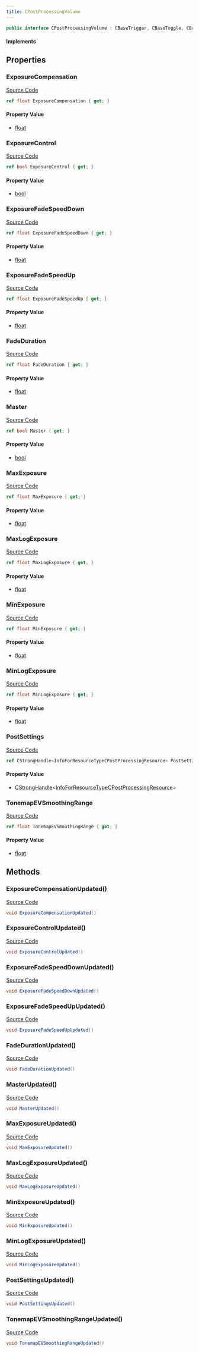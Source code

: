 ```yaml
---
title: CPostProcessingVolume
---
```


```csharp
public interface CPostProcessingVolume : CBaseTrigger, CBaseToggle, CBaseModelEntity, CBaseEntity, CEntityInstance, ISchemaClass<CEntityInstance>, ISchemaClass<CBaseEntity>, ISchemaClass<CBaseModelEntity>, ISchemaClass<CBaseToggle>, ISchemaClass<CBaseTrigger>, ISchemaClass<CPostProcessingVolume>, ISchemaField, ISchemaClass, INativeHandle
```

#### Implements

## Properties

### ExposureCompensation

[Source Code](https://github.com/swiftly-solution/swiftlys2/blob/main/managed/src/SwiftlyS2.Generated/Schemas/Interfaces/CPostProcessingVolume.cs#L29)

```csharp
ref float ExposureCompensation { get; }
```

#### Property Value

- [float](https://learn.microsoft.com/dotnet/api/system.single)

### ExposureControl

[Source Code](https://github.com/swiftly-solution/swiftlys2/blob/main/managed/src/SwiftlyS2.Generated/Schemas/Interfaces/CPostProcessingVolume.cs#L39)

```csharp
ref bool ExposureControl { get; }
```

#### Property Value

- [bool](https://learn.microsoft.com/dotnet/api/system.boolean)

### ExposureFadeSpeedDown

[Source Code](https://github.com/swiftly-solution/swiftlys2/blob/main/managed/src/SwiftlyS2.Generated/Schemas/Interfaces/CPostProcessingVolume.cs#L33)

```csharp
ref float ExposureFadeSpeedDown { get; }
```

#### Property Value

- [float](https://learn.microsoft.com/dotnet/api/system.single)

### ExposureFadeSpeedUp

[Source Code](https://github.com/swiftly-solution/swiftlys2/blob/main/managed/src/SwiftlyS2.Generated/Schemas/Interfaces/CPostProcessingVolume.cs#L31)

```csharp
ref float ExposureFadeSpeedUp { get; }
```

#### Property Value

- [float](https://learn.microsoft.com/dotnet/api/system.single)

### FadeDuration

[Source Code](https://github.com/swiftly-solution/swiftlys2/blob/main/managed/src/SwiftlyS2.Generated/Schemas/Interfaces/CPostProcessingVolume.cs#L19)

```csharp
ref float FadeDuration { get; }
```

#### Property Value

- [float](https://learn.microsoft.com/dotnet/api/system.single)

### Master

[Source Code](https://github.com/swiftly-solution/swiftlys2/blob/main/managed/src/SwiftlyS2.Generated/Schemas/Interfaces/CPostProcessingVolume.cs#L37)

```csharp
ref bool Master { get; }
```

#### Property Value

- [bool](https://learn.microsoft.com/dotnet/api/system.boolean)

### MaxExposure

[Source Code](https://github.com/swiftly-solution/swiftlys2/blob/main/managed/src/SwiftlyS2.Generated/Schemas/Interfaces/CPostProcessingVolume.cs#L27)

```csharp
ref float MaxExposure { get; }
```

#### Property Value

- [float](https://learn.microsoft.com/dotnet/api/system.single)

### MaxLogExposure

[Source Code](https://github.com/swiftly-solution/swiftlys2/blob/main/managed/src/SwiftlyS2.Generated/Schemas/Interfaces/CPostProcessingVolume.cs#L23)

```csharp
ref float MaxLogExposure { get; }
```

#### Property Value

- [float](https://learn.microsoft.com/dotnet/api/system.single)

### MinExposure

[Source Code](https://github.com/swiftly-solution/swiftlys2/blob/main/managed/src/SwiftlyS2.Generated/Schemas/Interfaces/CPostProcessingVolume.cs#L25)

```csharp
ref float MinExposure { get; }
```

#### Property Value

- [float](https://learn.microsoft.com/dotnet/api/system.single)

### MinLogExposure

[Source Code](https://github.com/swiftly-solution/swiftlys2/blob/main/managed/src/SwiftlyS2.Generated/Schemas/Interfaces/CPostProcessingVolume.cs#L21)

```csharp
ref float MinLogExposure { get; }
```

#### Property Value

- [float](https://learn.microsoft.com/dotnet/api/system.single)

### PostSettings

[Source Code](https://github.com/swiftly-solution/swiftlys2/blob/main/managed/src/SwiftlyS2.Generated/Schemas/Interfaces/CPostProcessingVolume.cs#L17)

```csharp
ref CStrongHandle<InfoForResourceTypeCPostProcessingResource> PostSettings { get; }
```

#### Property Value

- [CStrongHandle](/docs/api/shared/natives/cstronghandle-1)<[InfoForResourceTypeCPostProcessingResource](/docs/api/shared/schemadefinitions/infoforresourcetypecpostprocessingresource)>

### TonemapEVSmoothingRange

[Source Code](https://github.com/swiftly-solution/swiftlys2/blob/main/managed/src/SwiftlyS2.Generated/Schemas/Interfaces/CPostProcessingVolume.cs#L35)

```csharp
ref float TonemapEVSmoothingRange { get; }
```

#### Property Value

- [float](https://learn.microsoft.com/dotnet/api/system.single)

## Methods

### ExposureCompensationUpdated()

[Source Code](https://github.com/swiftly-solution/swiftlys2/blob/main/managed/src/SwiftlyS2.Generated/Schemas/Interfaces/CPostProcessingVolume.cs#L47)

```csharp
void ExposureCompensationUpdated()
```

### ExposureControlUpdated()

[Source Code](https://github.com/swiftly-solution/swiftlys2/blob/main/managed/src/SwiftlyS2.Generated/Schemas/Interfaces/CPostProcessingVolume.cs#L52)

```csharp
void ExposureControlUpdated()
```

### ExposureFadeSpeedDownUpdated()

[Source Code](https://github.com/swiftly-solution/swiftlys2/blob/main/managed/src/SwiftlyS2.Generated/Schemas/Interfaces/CPostProcessingVolume.cs#L49)

```csharp
void ExposureFadeSpeedDownUpdated()
```

### ExposureFadeSpeedUpUpdated()

[Source Code](https://github.com/swiftly-solution/swiftlys2/blob/main/managed/src/SwiftlyS2.Generated/Schemas/Interfaces/CPostProcessingVolume.cs#L48)

```csharp
void ExposureFadeSpeedUpUpdated()
```

### FadeDurationUpdated()

[Source Code](https://github.com/swiftly-solution/swiftlys2/blob/main/managed/src/SwiftlyS2.Generated/Schemas/Interfaces/CPostProcessingVolume.cs#L42)

```csharp
void FadeDurationUpdated()
```

### MasterUpdated()

[Source Code](https://github.com/swiftly-solution/swiftlys2/blob/main/managed/src/SwiftlyS2.Generated/Schemas/Interfaces/CPostProcessingVolume.cs#L51)

```csharp
void MasterUpdated()
```

### MaxExposureUpdated()

[Source Code](https://github.com/swiftly-solution/swiftlys2/blob/main/managed/src/SwiftlyS2.Generated/Schemas/Interfaces/CPostProcessingVolume.cs#L46)

```csharp
void MaxExposureUpdated()
```

### MaxLogExposureUpdated()

[Source Code](https://github.com/swiftly-solution/swiftlys2/blob/main/managed/src/SwiftlyS2.Generated/Schemas/Interfaces/CPostProcessingVolume.cs#L44)

```csharp
void MaxLogExposureUpdated()
```

### MinExposureUpdated()

[Source Code](https://github.com/swiftly-solution/swiftlys2/blob/main/managed/src/SwiftlyS2.Generated/Schemas/Interfaces/CPostProcessingVolume.cs#L45)

```csharp
void MinExposureUpdated()
```

### MinLogExposureUpdated()

[Source Code](https://github.com/swiftly-solution/swiftlys2/blob/main/managed/src/SwiftlyS2.Generated/Schemas/Interfaces/CPostProcessingVolume.cs#L43)

```csharp
void MinLogExposureUpdated()
```

### PostSettingsUpdated()

[Source Code](https://github.com/swiftly-solution/swiftlys2/blob/main/managed/src/SwiftlyS2.Generated/Schemas/Interfaces/CPostProcessingVolume.cs#L41)

```csharp
void PostSettingsUpdated()
```

### TonemapEVSmoothingRangeUpdated()

[Source Code](https://github.com/swiftly-solution/swiftlys2/blob/main/managed/src/SwiftlyS2.Generated/Schemas/Interfaces/CPostProcessingVolume.cs#L50)

```csharp
void TonemapEVSmoothingRangeUpdated()
```

